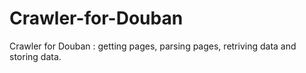 # Crawler-for-Douban
Crawler for Douban : getting pages, parsing pages, retriving data and storing data.
